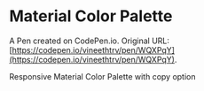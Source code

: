 # Material Color Palette

A Pen created on CodePen.io. Original URL: [https://codepen.io/vineethtrv/pen/WQXPqY](https://codepen.io/vineethtrv/pen/WQXPqY).

Responsive Material Color Palette with copy option
